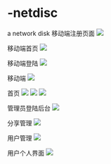 # -netdisc
 a network disk
移动端注册页面
![](https://github.com/KamyoChae/netdisc/blob/master/_demo_images/rigister.JPG)


移动端首页
![](https://github.com/KamyoChae/netdisc/blob/master/_demo_images/mobel.gif)


移动端登陆
![](https://github.com/KamyoChae/netdisc/blob/master/_demo_images/loginmo.JPG)

移动端
![](https://github.com/KamyoChae/netdisc/blob/master/_demo_images/iphone.JPG)

首页
![](https://github.com/KamyoChae/netdisc/blob/master/_demo_images/index.gif)
![](https://github.com/KamyoChae/netdisc/blob/master/_demo_images/list.JPG)
![](https://github.com/KamyoChae/netdisc/blob/master/_demo_images/login.JPG)

管理员登陆后台
![](https://github.com/KamyoChae/netdisc/blob/master/_demo_images/manage.JPG)

分享管理
![](https://github.com/KamyoChae/netdisc/blob/master/_demo_images/share.JPG)


用户管理
![](https://github.com/KamyoChae/netdisc/blob/master/_demo_images/users.JPG)


用户个人界面
![](https://github.com/KamyoChae/netdisc/blob/master/_demo_images/user.JPG)
